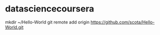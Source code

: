 datasciencecoursera
===================
mkdir ~/Hello-World
git remote add origin https://github.com/scota/Hello-World.git
